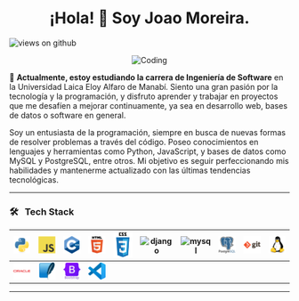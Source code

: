 <h1 align="center">¡Hola! 👋 Soy Joao Moreira.</h1>

<img src="https://komarev.com/ghpvc/?username=JoaoElian204&label=Views&color=brightgreen&style=flat-square" alt="views on github" />

<p align="center">
  <img src="https://i.pinimg.com/originals/81/17/8b/81178b47a8598f0c81c4799f2cdd4057.gif" alt="Coding" width="300">
</p>

🌱 **Actualmente, estoy estudiando la carrera de Ingeniería de Software** en la Universidad Laica Eloy Alfaro de Manabí. Siento una gran pasión por la tecnología y la programación, y disfruto aprender y trabajar en proyectos que me desafíen a mejorar continuamente, ya sea en desarrollo web, bases de datos o software en general.

Soy un entusiasta de la programación, siempre en busca de nuevas formas de resolver problemas a través del código. Poseo conocimientos en lenguajes y herramientas como Python, JavaScript, y bases de datos como MySQL y PostgreSQL, entre otros. Mi objetivo es seguir perfeccionando mis habilidades y mantenerme actualizado con las últimas tendencias tecnológicas.
<hr>

### 🛠 &nbsp; Tech Stack

| <img src="https://raw.githubusercontent.com/devicons/devicon/master/icons/python/python-original.svg" alt="python" width="40"> | <img src="https://raw.githubusercontent.com/devicons/devicon/master/icons/javascript/javascript-original.svg" alt="javascript" width="40"> | <img src="https://raw.githubusercontent.com/devicons/devicon/master/icons/cplusplus/cplusplus-original.svg" alt="cplusplus" width="40"> | <img src="https://raw.githubusercontent.com/devicons/devicon/master/icons/html5/html5-original-wordmark.svg" alt="html5" width="40"> | <img src="https://raw.githubusercontent.com/devicons/devicon/master/icons/css3/css3-original-wordmark.svg" alt="css3" width="45" height="45"> | <img src="https://1000marcas.net/wp-content/uploads/2021/06/Django-Logo.png" alt="django" width="40"> | <img src="https://encrypted-tbn0.gstatic.com/images?q=tbn:ANd9GcRC6ZvTs243eu7mYh7GJzrMFlNN__txuWfK6Q&s" alt="mysql" width="40"> | <img src="https://raw.githubusercontent.com/devicons/devicon/master/icons/postgresql/postgresql-original-wordmark.svg" alt="postgresql" width="40"> | <img src="https://raw.githubusercontent.com/devicons/devicon/master/icons/git/git-original-wordmark.svg" alt="git" width="40"> | <img src="https://raw.githubusercontent.com/devicons/devicon/master/icons/linux/linux-original.svg" alt="linux" width="40"> |
|:-:|:-:|:-:|:-:|:-:|:-:|:-:|:-:|:-:|:-:|
| <img src="https://raw.githubusercontent.com/devicons/devicon/master/icons/oracle/oracle-original.svg" alt="oracle" width="40"> | <img src="https://raw.githubusercontent.com/devicons/devicon/master/icons/sqlite/sqlite-original.svg" alt="sqlite" width="40"> | <img src="https://raw.githubusercontent.com/devicons/devicon/master/icons/bootstrap/bootstrap-original-wordmark.svg" alt="bootstrap" width="40"> | <img src="https://raw.githubusercontent.com/devicons/devicon/master/icons/vscode/vscode-original.svg" alt="vscode" width="40"> |

<hr>



